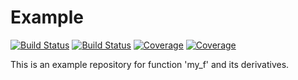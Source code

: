 # Example

[![Build Status](https://travis-ci.com/kreikrei/Example.jl.svg?branch=master)](https://travis-ci.com/kreikrei/Example.jl)
[![Build Status](https://ci.appveyor.com/api/projects/status/github/kreikrei/Example.jl?svg=true)](https://ci.appveyor.com/project/kreikrei/Example-jl)
[![Coverage](https://codecov.io/gh/kreikrei/Example.jl/branch/master/graph/badge.svg)](https://codecov.io/gh/kreikrei/Example.jl)
[![Coverage](https://coveralls.io/repos/github/kreikrei/Example.jl/badge.svg?branch=master)](https://coveralls.io/github/kreikrei/Example.jl?branch=master)

This is an example repository for function 'my_f' and its derivatives.
